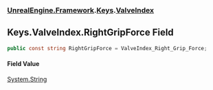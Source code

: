 ### [UnrealEngine.Framework](UnrealEngine_Framework.md 'UnrealEngine.Framework').[Keys](Keys.md 'UnrealEngine.Framework.Keys').[ValveIndex](Keys_ValveIndex.md 'UnrealEngine.Framework.Keys.ValveIndex')
## Keys.ValveIndex.RightGripForce Field
```csharp
public const string RightGripForce = ValveIndex_Right_Grip_Force;
```
#### Field Value
[System.String](https://docs.microsoft.com/en-us/dotnet/api/System.String 'System.String')
